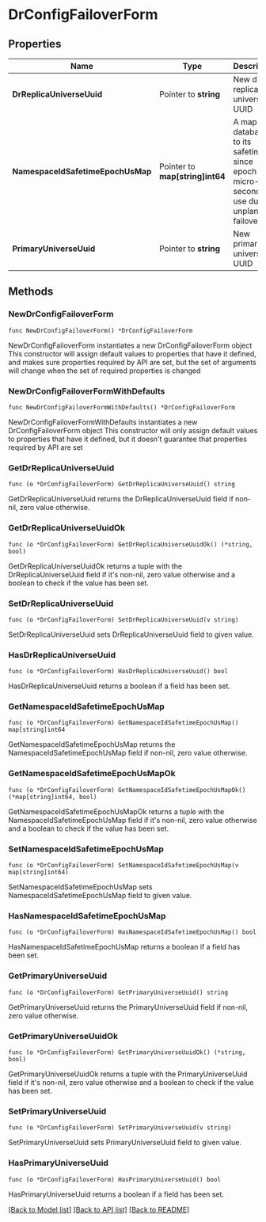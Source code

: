 # DrConfigFailoverForm

## Properties

Name | Type | Description | Notes
------------ | ------------- | ------------- | -------------
**DrReplicaUniverseUuid** | Pointer to **string** | New dr replica universe UUID | [optional] 
**NamespaceIdSafetimeEpochUsMap** | Pointer to **map[string]int64** | A map from database ID to its safetime since epoch in micro-seconds to use during unplanned failover | [optional] 
**PrimaryUniverseUuid** | Pointer to **string** | New primary universe UUID | [optional] 

## Methods

### NewDrConfigFailoverForm

`func NewDrConfigFailoverForm() *DrConfigFailoverForm`

NewDrConfigFailoverForm instantiates a new DrConfigFailoverForm object
This constructor will assign default values to properties that have it defined,
and makes sure properties required by API are set, but the set of arguments
will change when the set of required properties is changed

### NewDrConfigFailoverFormWithDefaults

`func NewDrConfigFailoverFormWithDefaults() *DrConfigFailoverForm`

NewDrConfigFailoverFormWithDefaults instantiates a new DrConfigFailoverForm object
This constructor will only assign default values to properties that have it defined,
but it doesn't guarantee that properties required by API are set

### GetDrReplicaUniverseUuid

`func (o *DrConfigFailoverForm) GetDrReplicaUniverseUuid() string`

GetDrReplicaUniverseUuid returns the DrReplicaUniverseUuid field if non-nil, zero value otherwise.

### GetDrReplicaUniverseUuidOk

`func (o *DrConfigFailoverForm) GetDrReplicaUniverseUuidOk() (*string, bool)`

GetDrReplicaUniverseUuidOk returns a tuple with the DrReplicaUniverseUuid field if it's non-nil, zero value otherwise
and a boolean to check if the value has been set.

### SetDrReplicaUniverseUuid

`func (o *DrConfigFailoverForm) SetDrReplicaUniverseUuid(v string)`

SetDrReplicaUniverseUuid sets DrReplicaUniverseUuid field to given value.

### HasDrReplicaUniverseUuid

`func (o *DrConfigFailoverForm) HasDrReplicaUniverseUuid() bool`

HasDrReplicaUniverseUuid returns a boolean if a field has been set.

### GetNamespaceIdSafetimeEpochUsMap

`func (o *DrConfigFailoverForm) GetNamespaceIdSafetimeEpochUsMap() map[string]int64`

GetNamespaceIdSafetimeEpochUsMap returns the NamespaceIdSafetimeEpochUsMap field if non-nil, zero value otherwise.

### GetNamespaceIdSafetimeEpochUsMapOk

`func (o *DrConfigFailoverForm) GetNamespaceIdSafetimeEpochUsMapOk() (*map[string]int64, bool)`

GetNamespaceIdSafetimeEpochUsMapOk returns a tuple with the NamespaceIdSafetimeEpochUsMap field if it's non-nil, zero value otherwise
and a boolean to check if the value has been set.

### SetNamespaceIdSafetimeEpochUsMap

`func (o *DrConfigFailoverForm) SetNamespaceIdSafetimeEpochUsMap(v map[string]int64)`

SetNamespaceIdSafetimeEpochUsMap sets NamespaceIdSafetimeEpochUsMap field to given value.

### HasNamespaceIdSafetimeEpochUsMap

`func (o *DrConfigFailoverForm) HasNamespaceIdSafetimeEpochUsMap() bool`

HasNamespaceIdSafetimeEpochUsMap returns a boolean if a field has been set.

### GetPrimaryUniverseUuid

`func (o *DrConfigFailoverForm) GetPrimaryUniverseUuid() string`

GetPrimaryUniverseUuid returns the PrimaryUniverseUuid field if non-nil, zero value otherwise.

### GetPrimaryUniverseUuidOk

`func (o *DrConfigFailoverForm) GetPrimaryUniverseUuidOk() (*string, bool)`

GetPrimaryUniverseUuidOk returns a tuple with the PrimaryUniverseUuid field if it's non-nil, zero value otherwise
and a boolean to check if the value has been set.

### SetPrimaryUniverseUuid

`func (o *DrConfigFailoverForm) SetPrimaryUniverseUuid(v string)`

SetPrimaryUniverseUuid sets PrimaryUniverseUuid field to given value.

### HasPrimaryUniverseUuid

`func (o *DrConfigFailoverForm) HasPrimaryUniverseUuid() bool`

HasPrimaryUniverseUuid returns a boolean if a field has been set.


[[Back to Model list]](../README.md#documentation-for-models) [[Back to API list]](../README.md#documentation-for-api-endpoints) [[Back to README]](../README.md)


